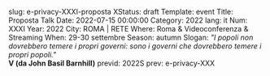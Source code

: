 slug: e-privacy-XXXI-proposta
XStatus: draft
Template: event
Title: Proposta Talk
Date: 2022-07-15 00:00:00
Category: 2022
lang: it
Num: XXXI
Year: 2022
City: ROMA | RETE
Where: Roma & Videoconferenza & Streaming
When: 29-30 settembre
Season: autumn
Slogan: <i>"I popoli non dovrebbero temere i propri governi: sono i governi che dovrebbero temere i propri popoli."</i><br/><b>V (da John Basil Barnhill)</b>
previd: 2022S
prev: e-privacy-XXX


<script type="text/javascript" src="//pws.xed.it/form/generate.js?id=22"></script>
